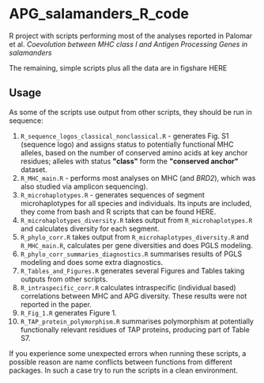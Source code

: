 # APG_salamanders_R_code
R project with scripts performing most of the analyses reported in Palomar et al. *Coevolution between MHC class I and Antigen Processing Genes in salamanders*

The remaining, simple scripts plus all the data are in figshare HERE

## Usage
As some of the scripts use output from other scripts, they should be run in sequence:

1. `R_sequence_logos_classical_nonclassical.R`  - generates Fig. S1 (sequence logo) and assigns status to potentially functional MHC alleles, based on the number of conserved amino acids at key anchor residues; alleles with status **"class"** form the **"conserved anchor"** dataset.
2. `R_MHC_main.R` - performs most analyses on MHC (and *BRD2*), which was also studied via amplicon sequencing).
3. `R_microhaplotypes.R` - generates sequences of segment microhaplotypes for all species and individuals. Its inputs are included, they come from bash and R scripts that can be found HERE.
4. `R_microhaplotypes_diversity.R` takes output from `R_microhaplotypes.R` and calculates diversity for each segment.
5. `R_phylo_corr.R` takes output from `R_microhaplotypes_diversity.R` and `R_MHC_main.R`, calculates per gene diversities and does PGLS modeling.
6. `R_phylo_corr_summaries_diagnostics.R` summarises results of PGLS modeling and does some extra diagnostics.
7. `R_Tables_and_Figures.R` generates several Figures and Tables taking outputs from other scripts.
8. `R_intraspecific_corr.R` calculates intraspecific (individual based) correlations between MHC and APG diversity. These results were not reported in the paper.
9. `R_Fig_1.R` generates Figure 1.
10. `R_TAP_protein_polymorphism.R` summarises polymorphism at potentially functionally relevant residues of TAP proteins, producing part of Table S7. 

If you experience some unexpected errors when running these scripts, a possible reason are name conflicts between functions from different packages. In such a case try to run the scripts in a clean environment.

